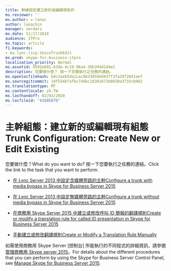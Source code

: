 ```yaml
---
title: 幹線設定建立新的或編輯現有的
ms.reviewer: ''
ms.author: v-lanac
author: lanachin
manager: serdars
ms.date: 11/17/2018
audience: ITPro
ms.topic: article
f1.keywords:
- ms.lync.lscp.VoiceTrunkEdit
ms.prod: skype-for-business-itpro
localization_priority: Normal
ms.assetid: 9591e691-63de-4c19-96a4-3bb394d1d4e2
description: 您要做什麼？ 按一下您要執行之任務的連結。
ms.openlocfilehash: bdc2aeb5da1cac8633859dd437f3fa29f2041aef
ms.sourcegitcommit: 19f534bfafbc74dbc2d381672b0650a3733cb982
ms.translationtype: MT
ms.contentlocale: zh-TW
ms.lasthandoff: 02/03/2020
ms.locfileid: "41685676"
---
```

# <a name="trunk-configuration-create-new-or-edit-existing"></a><span data-ttu-id="575a4-104">主幹組態：建立新的或編輯現有組態</span><span class="sxs-lookup"><span data-stu-id="575a4-104">Trunk Configuration: Create New or Edit Existing</span></span>

<span data-ttu-id="575a4-105">您要做什麼？</span><span class="sxs-lookup"><span data-stu-id="575a4-105">What do you want to do?</span></span> <span data-ttu-id="575a4-106">按一下您要執行之任務的連結。</span><span class="sxs-lookup"><span data-stu-id="575a4-106">Click the link to the task that you want to perform.</span></span>

- [<span data-ttu-id="575a4-107">在 Lync Server 2013 中設定含媒體旁路的主幹</span><span class="sxs-lookup"><span data-stu-id="575a4-107">Configure a trunk with media bypass in Skype for Business Server 2015</span></span>](../../deploy/deploy-enterprise-voice/configure-trunk-with-media-bypass.md)

- [<span data-ttu-id="575a4-108">在 Lync Server 2013 中設定無媒體旁路的主幹</span><span class="sxs-lookup"><span data-stu-id="575a4-108">Configure a trunk without media bypass in Skype for Business Server 2015</span></span>](../../deploy/deploy-enterprise-voice/configure-trunk-without-media-bypass.md)

- [<span data-ttu-id="575a4-109">在商務用 Skype Server 2015 中建立或修改呼叫 ID 簡報的翻譯規則</span><span class="sxs-lookup"><span data-stu-id="575a4-109">Create or modify a translation rule for called ID presentation in Skype for Business Server 2015</span></span>](../../deploy/deploy-enterprise-voice/called-id-presentation-rules.md)

- [<span data-ttu-id="575a4-110">手動建立或修改翻譯規則</span><span class="sxs-lookup"><span data-stu-id="575a4-110">Create or Modify a Translation Rule Manually</span></span>](https://technet.microsoft.com/library/049d1db3-af58-48c5-be89-52e1d068a4bd.aspx)

<span data-ttu-id="575a4-111">如需使用商務用 Skype Server [控制台] 所能執行的不同程式的詳細資訊，請參閱[管理商務用 Skype server 2015](../../manage/manage.md)。</span><span class="sxs-lookup"><span data-stu-id="575a4-111">For details about the different procedures that you can perform by using the Skype for Business Server Control Panel, see [Manage Skype for Business Server 2015](../../manage/manage.md).</span></span>

